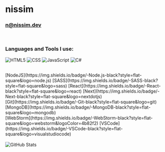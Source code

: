 # nissim
### n@nissim.dev

<br />

### Languages and Tools I use:

![HTML5](https://img.shields.io/badge/-HTML5-black?style=flat-square&logo=html5)
![CSS](https://img.shields.io/badge/-CSS-black?style=flat-square&logo=css3&logoColor=ab44dd)
![JavaScript](https://img.shields.io/badge/-JavaScript-black?style=flat-square&logo=javascript)
![C#](https://img.shields.io/badge/CSharp-black?style=flat-square&logo=csharp)

<br />
[NodeJS](https://img.shields.io/badge/-Node.js-black?style=flat-square&logo=node.js)
[SASS](https://img.shields.io/badge/-SASS-black?style=flat-square&logo=sass)
[React](https://img.shields.io/badge/-React-black?style=flat-square&logo=react)
[Next](https://img.shields.io/badge/-Next-black?style=flat-square&logo=nextdotjs)

<br />
[Git](https://img.shields.io/badge/-Git-black?style=flat-square&logo=git)
[MongoDB](https://img.shields.io/badge/-MongoDB-black?style=flat-square&logo=mongodb)

<br />
[WebStorm](https://img.shields.io/badge/-WebStorm-black?style=flat-square&logo=webstorm&logoColor=4b82f2)
[VSCode](https://img.shields.io/badge/-VSCode-black?style=flat-square&logo=visualstudiocode)

<br />
<br />

<img align="center" alt="GitHub Stats" src="https://github-readme-stats.vercel.app/api?username=niss1m&show_icons=true&hide_border=true&count_private=true&hide=stars&theme=dark" />
